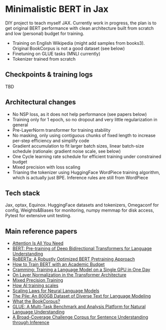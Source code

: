 # Minimalistic BERT in Jax

DIY project to teach myself JAX. Currently work in progress, the plan is to get original BERT performance with clean architecture built from scratch and low (personal) budget for training.

- Training on English Wikipedia (might add samples from books3). Original BookCorpus is not a good dataset (see below)
- Finetuning on GLUE tasks (MNLI currently)
- Tokenizer trained from scratch

## Checkpoints & training logs
 TBD


## Architectural changes
- No NSP loss, as it does not help performance (see papers below)
- Training only for 1 epoch, so no dropout and very little regularization in general
- Pre-LayerNorm transformer for training stability
- No masking, only using contiguous chunks of fixed length to increase per-step efficiency and simplify code
- Gradient accumulation to fit larger batch sizes, linear batch-size schedule (rationale: gradient noise scale, see below)
- One Cycle learning rate schedule for efficient training under constrained budget
- Mixed precision with loss scaling
- Trianing the tokenizer using HuggingFace WordPiece training algorithm, which is actually just BPE. Inference rules are still from WordPiece


## Tech stack
Jax, optax, Equinox. HuggingFace datasets and tokenizers, Omegaconf for config, Weights&Biases for monitoring, numpy memmap for disk access,  Pytest for extensive unit testing.


## Main reference papers
- [Attention Is All You Need](https://arxiv.org/abs/1706.03762)
- [BERT: Pre-training of Deep Bidirectional Transformers for Language Understanding](https://arxiv.org/abs/1810.04805)
- [RoBERTa: A Robustly Optimized BERT Pretraining Approach](https://arxiv.org/abs/1907.11692)
- [How to Train BERT with an Academic Budget](https://arxiv.org/abs/2104.07705)
- [Cramming: Training a Language Model on a Single GPU in One Day](https://arxiv.org/abs/2212.14034)
- [On Layer Normalization in the Transformer Architecture](https://arxiv.org/abs/2002.04745)
- [Mixed Precision Training](https://arxiv.org/abs/1710.03740)
- [How AI training scales](https://openai.com/research/how-ai-training-scales)
- [Scaling Laws for Neural Language Models](https://arxiv.org/abs/2001.08361)
- [The Pile: An 800GB Dataset of Diverse Text for Language Modeling](https://arxiv.org/abs/2101.00027)
- [What the BookCorpus?](https://gist.github.com/alvations/4d2278e5a5fbcf2e07f49315c4ec1110)
- [GLUE: A Multi-Task Benchmark and Analysis Platform for Natural Language Understanding](https://arxiv.org/abs/1804.07461)
- [A Broad-Coverage Challenge Corpus for Sentence Understanding through Inference](https://arxiv.org/abs/1704.05426)
